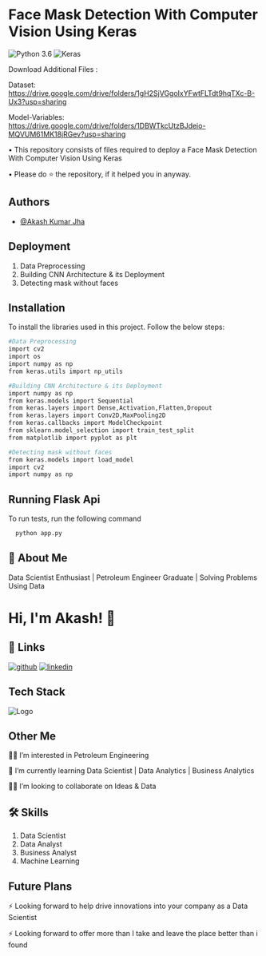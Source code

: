 # **Face Mask Detection With Computer Vision Using Keras**

![Python 3.6](https://img.shields.io/badge/Python-3.6-brightgreen.svg)
![Keras](https://img.shields.io/badge/Library-Keras-red.svg)

Download Additional Files :

Dataset: https://drive.google.com/drive/folders/1gH2SjVGgoIxYFwtFLTdt9hqTXc-B-Ux3?usp=sharing

Model-Variables: https://drive.google.com/drive/folders/1DBWTkcUtzBJdeio-MQVUM61MK18jRGev?usp=sharing

• This repository consists of files required to deploy a Face Mask Detection With Computer Vision Using Keras

• Please do ⭐ the repository, if it helped you in anyway.


## Authors

- [@Akash Kumar Jha](https://github.com/Akash1070)


## Deployment
  1. Data Preprocessing
  2. Building CNN Architecture & its Deployment
  3. Detecting mask without faces
  
## Installation

To install the libraries used in this project. Follow the 
below steps:

```bash
#Data Preprocessing
import cv2
import os
import numpy as np
from keras.utils import np_utils

#Building CNN Architecture & its Deployment
import numpy as np
from keras.models import Sequential
from keras.layers import Dense,Activation,Flatten,Dropout
from keras.layers import Conv2D,MaxPooling2D
from keras.callbacks import ModelCheckpoint
from sklearn.model_selection import train_test_split
from matplotlib import pyplot as plt

#Detecting mask without faces
from keras.models import load_model
import cv2
import numpy as np


```
    
## Running Flask Api

To run tests, run the following command

```bash
  python app.py
```

## 🚀 About Me

Data Scientist Enthusiast | Petroleum Engineer Graduate | Solving Problems Using Data 


# Hi, I'm Akash! 👋


## 🔗 Links
[![github](https://img.shields.io/badge/github-000?style=for-the-badge&logo=ko-fi&logoColor=white)](https://github.com/Akash1070)
[![linkedin](https://img.shields.io/badge/linkedin-0A66C2?style=for-the-badge&logo=linkedin&logoColor=white)](https://www.linkedin.com/in/akashkumar107/)

## Tech Stack





![Logo](https://businesstoys.in/assets/programs/full-stack-data-science-professional-program/tools.png)
## Other Me
👩‍💻 I’m interested in Petroleum Engineering

🧠 I’m currently learning Data Scientist | Data Analytics | Business Analytics

👯‍♀️ I’m looking to collaborate on Ideas & Data




## 🛠 Skills
1. Data Scientist
2. Data Analyst
3. Business Analyst
4. Machine Learning 


## Future Plans 

⚡️ Looking forward to help drive innovations into your company as a Data Scientist

⚡️ Looking forward to offer more than I take and leave the place better than i found
